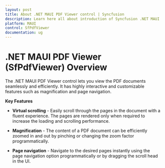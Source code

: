 ```yaml
---
layout: post
title: About .NET MAUI PDF Viewer control | Syncfusion
description: Learn here all about introduction of Syncfusion .NET MAUI PDF Viewer (SfPdfViewer) control, its key features and more.
platform: MAUI
control: SfPdfViewer
documentation: ug
---
```


# .NET MAUI PDF Viewer (SfPdfViewer) Overview

The .NET MAUI PDF Viewer control lets you view the PDF documents seamlessly and efficiently. It has highly interactive and customizable features such as magnification and page navigation.

**Key Features**

* **Virtual scrolling** - Easily scroll through the pages in the document with a fluent experience. The pages are rendered only when required to increase the loading and scrolling performance.

* **Magnification** - The content of a PDF document can be efficiently zoomed in and out by pinching or changing the zoom factor programmatically. 

* **Page navigation** - Navigate to the desired pages instantly using the page navigation option programmatically or by dragging the scroll head in the UI.
